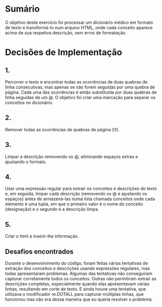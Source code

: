 # Sumário
O objetivo deste exercício foi processar um dicionário médico em formato de texto e transformá-lo num arquivo HTML, onde cada conceito aparece acima de sua respetiva descrição, sem erros de formatação.

# Decisões de Implementação

## 1.
Percorrer o texto e encontrar todas as ocorrências de duas quebras de linha consecutivas, mas apenas se não forem seguidas por uma quebra de página. Cada uma das ocorrências é então substituída por duas quebras de linha seguidas de um @.
O objetivo foi criar uma marcação para separar os conceitos no dicionário.

## 2.
Remover todas as ocorrências de quebras de página (\f).

## 3.
Limpar a descrição removendo os @, eliminando espaços extras e ajustando o formato.

## 4.
Usar uma expressão regular para extrair os conceitos e descrições do texto e, em seguida, limpar cada descrição (removendo os @ e ajustando os espaços) antes de armazená-las numa lista chamada conceitos onde cada elemento é uma tupla, em que o primeiro valor é o nome do conceito (designação) e o segundo é a descrição limpa.

## 5.
Criar o html e inserir-lhe informação.

## Desafios encontrados
Durante o desenvolvimento do código, foram feitas várias tentativas de extração dos conceitos e descrições usando expressões regulares, mas todas apresentaram problemas. Algumas das tentativas não conseguiram capturar corretamente todos os conceitos. Outras não permitiram extrair as descrições completas, especialmente quando elas apresentavam várias linhas, resultando em corte de texto. E ainda houve uma tentativa, que utilizava o modificador re.DOTALL para capturar múltiplas linhas, que funcionou mas não era dessa maneira que eu queria resolver o problema.